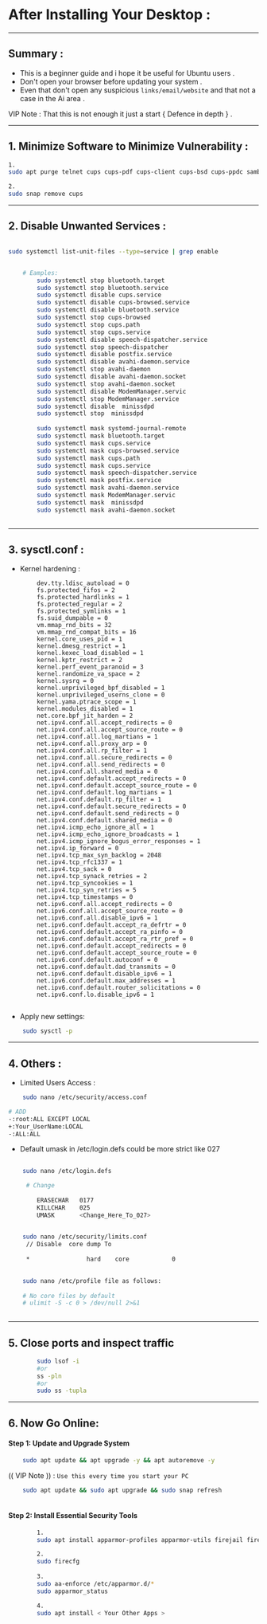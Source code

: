 # After Installing Your Desktop :

---

## Summary :

- This is a beginner guide and i hope it be useful for Ubuntu users .
- Don't open your browser before updating your system .
- Even that don't open any suspicious `links/email/website` and that not a case in the Ai area .

VIP Note : That this is not enough it just a start  { Defence in depth } .

---

## 1. Minimize Software to Minimize Vulnerability :

```bash
1.
sudo apt purge telnet cups cups-pdf cups-client cups-bsd cups-ppdc samba samba-libs libwbclient0 libsmbclient0 evolution rhythmbox bluez libreoffice-* ufw gnome-remote-desktop 

2.
sudo snap remove cups

```

---
## 2. Disable Unwanted Services :

```bash

sudo systemctl list-unit-files --type=service | grep enable

```

```bash

	# Eamples:
		sudo systemctl stop bluetooth.target 
		sudo systemctl stop bluetooth.service 
		sudo systemctl disable cups.service
		sudo systemctl disable cups-browsed.service
		sudo systemctl disable bluetooth.service
		sudo systemctl stop cups-browsed
		sudo systemctl stop cups.path
		sudo systemctl stop cups.service
		sudo systemctl disable speech-dispatcher.service
		sudo systemctl stop speech-dispatcher
		sudo systemctl disable postfix.service
		sudo systemctl disable avahi-daemon.service
		sudo systemctl stop avahi-daemon
		sudo systemctl disable avahi-daemon.socket
		sudo systemctl stop avahi-daemon.socket
		sudo systemctl disable ModemManager.servic
		sudo systemctl stop ModemManager.service
		sudo systemctl disable  minissdpd
		sudo systemctl stop  minissdpd
		
		sudo systemctl mask systemd-journal-remote
		sudo systemctl mask bluetooth.target 
		sudo systemctl mask cups.service
		sudo systemctl mask cups-browsed.service
		sudo systemctl mask cups.path
		sudo systemctl mask cups.service
		sudo systemctl mask speech-dispatcher.service
		sudo systemctl mask postfix.service
		sudo systemctl mask avahi-daemon.service
		sudo systemctl mask ModemManager.servic
		sudo systemctl mask  minissdpd
		sudo systemctl mask avahi-daemon.socket
		
```


---

## 3. sysctl.conf :

- Kernel hardening :
```
		dev.tty.ldisc_autoload = 0
		fs.protected_fifos = 2
		fs.protected_hardlinks = 1
		fs.protected_regular = 2
		fs.protected_symlinks = 1
		fs.suid_dumpable = 0
		vm.mmap_rnd_bits = 32
		vm.mmap_rnd_compat_bits = 16
		kernel.core_uses_pid = 1
		kernel.dmesg_restrict = 1
		kernel.kexec_load_disabled = 1
		kernel.kptr_restrict = 2
		kernel.perf_event_paranoid = 3
		kernel.randomize_va_space = 2
		kernel.sysrq = 0
		kernel.unprivileged_bpf_disabled = 1
		kernel.unprivileged_userns_clone = 0
		kernel.yama.ptrace_scope = 1
		kernel.modules_disabled = 1
		net.core.bpf_jit_harden = 2
		net.ipv4.conf.all.accept_redirects = 0
		net.ipv4.conf.all.accept_source_route = 0
		net.ipv4.conf.all.log_martians = 1
		net.ipv4.conf.all.proxy_arp = 0
		net.ipv4.conf.all.rp_filter = 1
		net.ipv4.conf.all.secure_redirects = 0
		net.ipv4.conf.all.send_redirects = 0
		net.ipv4.conf.all.shared_media = 0
		net.ipv4.conf.default.accept_redirects = 0
		net.ipv4.conf.default.accept_source_route = 0
		net.ipv4.conf.default.log_martians = 1
		net.ipv4.conf.default.rp_filter = 1
		net.ipv4.conf.default.secure_redirects = 0
		net.ipv4.conf.default.send_redirects = 0
		net.ipv4.conf.default.shared_media = 0
		net.ipv4.icmp_echo_ignore_all = 1
		net.ipv4.icmp_echo_ignore_broadcasts = 1
		net.ipv4.icmp_ignore_bogus_error_responses = 1
		net.ipv4.ip_forward = 0
		net.ipv4.tcp_max_syn_backlog = 2048
		net.ipv4.tcp_rfc1337 = 1
		net.ipv4.tcp_sack = 0
		net.ipv4.tcp_synack_retries = 2
		net.ipv4.tcp_syncookies = 1
		net.ipv4.tcp_syn_retries = 5
		net.ipv4.tcp_timestamps = 0
		net.ipv6.conf.all.accept_redirects = 0
		net.ipv6.conf.all.accept_source_route = 0
		net.ipv6.conf.all.disable_ipv6 = 1
		net.ipv6.conf.default.accept_ra_defrtr = 0
		net.ipv6.conf.default.accept_ra_pinfo = 0
		net.ipv6.conf.default.accept_ra_rtr_pref = 0
		net.ipv6.conf.default.accept_redirects = 0
		net.ipv6.conf.default.accept_source_route = 0
		net.ipv6.conf.default.autoconf = 0
		net.ipv6.conf.default.dad_transmits = 0
		net.ipv6.conf.default.disable_ipv6 = 1
		net.ipv6.conf.default.max_addresses = 1
		net.ipv6.conf.default.router_solicitations = 0
		net.ipv6.conf.lo.disable_ipv6 = 1


```

- Apply new settings:
```bash 
	sudo sysctl -p
```

---
## 4. Others :
 
 - Limited Users Access :
```bash
	sudo nano /etc/security/access.conf

# ADD 
-:root:ALL EXCEPT LOCAL
+:Your_UserName:LOCAL
-:ALL:ALL
```

- Default umask in /etc/login.defs could be more strict like 027
```bash
	
	sudo nano /etc/login.defs

	 # Change
	
		ERASECHAR	0177
		KILLCHAR	025
		UMASK		<Change_Here_To_027>
		 
```

```bash 
	sudo nano /etc/security/limits.conf   
	 // Disable  core dump To
	 
	 *                hard    core            0

```

```bash 
	
	sudo nano /etc/profile file as follows:
	
	# No core files by default
	# ulimit -S -c 0 > /dev/null 2>&1
	
```


---
## 5. Close ports and inspect traffic 

```bash 
		sudo lsof -i 
		#or 
		ss -pln 
		#or 
		sudo ss -tupla
```

---
## 6. Now Go Online:

#### Step 1: Update and Upgrade System
```bash
	sudo apt update && apt upgrade -y && apt autoremove -y
```

(( VIP Note )) : `Use this every time you start your PC`
```bash
	sudo apt update && sudo apt upgrade && sudo snap refresh
	
```

#### Step 2: Install Essential Security Tools

```bash
		1.
		sudo apt install apparmor-profiles apparmor-utils firejail firejail-profiles  

		2. 
		sudo firecfg
		
		3.
		sudo aa-enforce /etc/apparmor.d/*
		sudo apparmor_status

		4.
		sudo apt install < Your Other Apps >
```

